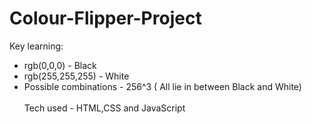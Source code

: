 # Colour-Flipper-Project

Key learning: 

* rgb(0,0,0) - Black <br>
* rgb(255,255,255) - White <br>
* Possible combinations - 256^3 ( All lie in between Black and White) <br><br>
Tech used - HTML,CSS and JavaScript
